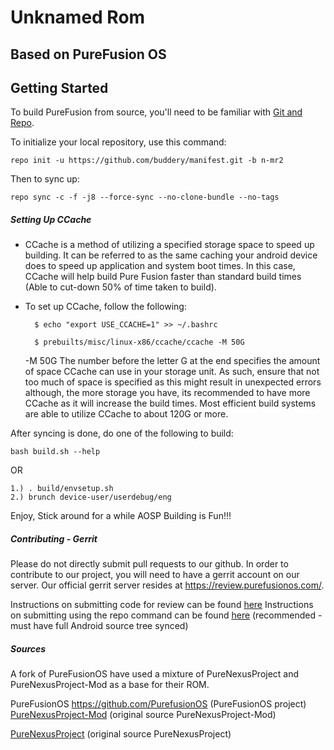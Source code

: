  Unknamed Rom
=====================
Based on PureFusion OS
---------------

Getting Started
---------------

To build PureFusion from source, you'll need to be familiar with
[Git and Repo](http://source.android.com/download/using-repo).


To initialize your local repository, use this command:

	repo init -u https://github.com/buddery/manifest.git -b n-mr2

Then to sync up:

    repo sync -c -f -j8 --force-sync --no-clone-bundle --no-tags
    
##### Setting Up CCache
- CCache is a method of utilizing a specified storage space to speed up building. It can be referred to as the same caching your android device does to speed up application and system boot times. In this case, CCache will help build Pure Fusion faster than standard build times (Able to cut-down 50% of time taken to build).
- To set up CCache, follow the following:


        $ echo "export USE_CCACHE=1" >> ~/.bashrc
      
        $ prebuilts/misc/linux-x86/ccache/ccache -M 50G

     -M 50G
The number before the letter G at the end specifies the amount of space CCache can use in your storage unit. As such, ensure that not too much of space is specified as this might result in unexpected errors although, the more storage you have, its recommended to have more CCache as it will increase the build times. Most efficient build systems are able to utilize CCache to about 120G or more.    
   

After syncing is done, do one of the following to build:

    bash build.sh --help

OR

    1.) . build/envsetup.sh
    2.) brunch device-user/userdebug/eng

Enjoy, Stick around for a while AOSP Building is Fun!!!

##### Contributing - Gerrit
Please do not directly submit pull requests to our github. In order to contribute to our project, you will need to have a gerrit account on our server. Our official gerrit server resides at https://review.purefusionos.com/.

Instructions on submitting code for review can be found [here](https://review.purefusionos.com/Documentation/user-upload.html)
Instructions on submitting using the repo command can be found [here](https://source.android.com/source/using-repo) (recommended - must have full Android source tree synced)

##### Sources
A fork of PureFusionOS have used a mixture of PureNexusProject and PureNexusProject-Mod as a base for their ROM.

PureFusionOS https://github.com/PurefusionOS (PureFusionOS project)
[PureNexusProject-Mod](https://github.com/PureNexusProject-Mod/) (original source PureNexusProject-Mod)

[PureNexusProject](https://github.com/PureNexusProject) (original source PureNexusProject)


